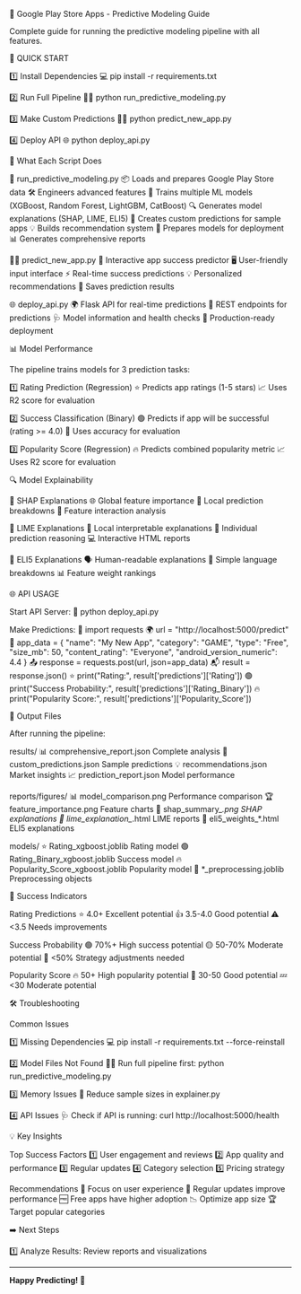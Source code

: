 🤖 Google Play Store Apps - Predictive Modeling Guide

Complete guide for running the predictive modeling pipeline with all features.

🚀 QUICK START

1️⃣ Install Dependencies
    💻 pip install -r requirements.txt

2️⃣ Run Full Pipeline
    🏃‍♂️ python run_predictive_modeling.py

3️⃣ Make Custom Predictions
    🧑‍💻 python predict_new_app.py

4️⃣ Deploy API
    🌐 python deploy_api.py

📖 What Each Script Does

🤖 run_predictive_modeling.py
    📦 Loads and prepares Google Play Store data
    🛠️ Engineers advanced features
    🤖 Trains multiple ML models (XGBoost, Random Forest, LightGBM, CatBoost)
    🔍 Generates model explanations (SHAP, LIME, ELI5)
    📝 Creates custom predictions for sample apps
    💡 Builds recommendation system
    🚀 Prepares models for deployment
    📊 Generates comprehensive reports

🧑‍💻 predict_new_app.py
    🎯 Interactive app success predictor
    🖥️ User-friendly input interface
    ⚡ Real-time success predictions
    💡 Personalized recommendations
    💾 Saves prediction results

🌐 deploy_api.py
    🌍 Flask API for real-time predictions
    🔗 REST endpoints for predictions
    🩺 Model information and health checks
    🚀 Production-ready deployment

📊 Model Performance

The pipeline trains models for 3 prediction tasks:

1️⃣ Rating Prediction (Regression)
    ⭐ Predicts app ratings (1-5 stars)
    📈 Uses R2 score for evaluation

2️⃣ Success Classification (Binary)
    🟢 Predicts if app will be successful (rating >= 4.0)
    🎯 Uses accuracy for evaluation

3️⃣ Popularity Score (Regression)
    🔥 Predicts combined popularity metric
    📈 Uses R2 score for evaluation

🔍 Model Explainability

🧠 SHAP Explanations
    🌐 Global feature importance
    🧩 Local prediction breakdowns
    🔗 Feature interaction analysis

🧩 LIME Explanations
    🧠 Local interpretable explanations
    📝 Individual prediction reasoning
    💻 Interactive HTML reports

📝 ELI5 Explanations
    🗣️ Human-readable explanations
    📝 Simple language breakdowns
    📊 Feature weight rankings

🌐 API USAGE

Start API Server:
    🚦 python deploy_api.py

Make Predictions:
    📨 import requests
    🌍 url = "http://localhost:5000/predict"
    📱 app_data = {
        "name": "My New App",
        "category": "GAME",
        "type": "Free",
        "size_mb": 50,
        "content_rating": "Everyone",
        "android_version_numeric": 4.4
    }
    📤 response = requests.post(url, json=app_data)
    📬 result = response.json()
    ⭐ print("Rating:", result['predictions']['Rating'])
    🟢 print("Success Probability:", result['predictions']['Rating_Binary'])
    🔥 print("Popularity Score:", result['predictions']['Popularity_Score'])

📁 Output Files

After running the pipeline:

results/
    📊 comprehensive_report.json      Complete analysis
    📝 custom_predictions.json        Sample predictions
    💡 recommendations.json           Market insights
    📈 prediction_report.json         Model performance

reports/figures/
    📊 model_comparison.png           Performance comparison
    🏆 feature_importance.png         Feature charts
    🔬 shap_summary_*.png             SHAP explanations
    🧩 lime_explanation_*.html        LIME reports
    📝 eli5_weights_*.html            ELI5 explanations

models/
    ⭐ Rating_xgboost.joblib          Rating model
    🟢 Rating_Binary_xgboost.joblib   Success model
    🔥 Popularity_Score_xgboost.joblib Popularity model
    🧰 *_preprocessing.joblib         Preprocessing objects

🎯 Success Indicators

Rating Predictions
    ⭐ 4.0+        Excellent potential
    👍 3.5-4.0    Good potential
    ⚠️ <3.5       Needs improvements

Success Probability
    🟢 70%+       High success potential
    🟡 50-70%     Moderate potential
    🔴 <50%       Strategy adjustments needed

Popularity Score
    🔥 50+        High popularity potential
    💪 30-50      Good potential
    💤 <30        Moderate potential

🛠️ Troubleshooting

Common Issues

1️⃣ Missing Dependencies
    💻 pip install -r requirements.txt --force-reinstall

2️⃣ Model Files Not Found
    🏃‍♂️ Run full pipeline first:
    python run_predictive_modeling.py

3️⃣ Memory Issues
    🧹 Reduce sample sizes in explainer.py

4️⃣ API Issues
    🩺 Check if API is running:
    curl http://localhost:5000/health

💡 Key Insights

Top Success Factors
    1️⃣ User engagement and reviews
    2️⃣ App quality and performance
    3️⃣ Regular updates
    4️⃣ Category selection
    5️⃣ Pricing strategy

Recommendations
    🌟 Focus on user experience
    🔄 Regular updates improve performance
    🆓 Free apps have higher adoption
    📉 Optimize app size
    🏆 Target popular categories

➡️ Next Steps

1️⃣ Analyze Results: Review reports and visualizations

---

**Happy Predicting! 🚀** 